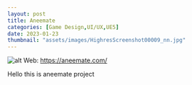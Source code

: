 ```yaml
---
layout: post
title: Aneemate
categories: [Game Design,UI/UX,UE5]
date: 2023-01-23
thumbnail: "assets/images/HighresScreenshot00009_nn.jpg"
---
```


![alt](https://github.com/Bibool/portfolio.github.io/blob/main/assets/ani_banner.png?raw=true)
Web: https://aneemate.com/

Hello this is aneemate project


